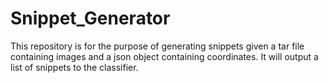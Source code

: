 # Snippet_Generator
This repository is for the purpose of generating snippets given a tar file containing images and a json object containing coordinates. It will output a list of snippets to the classifier.
